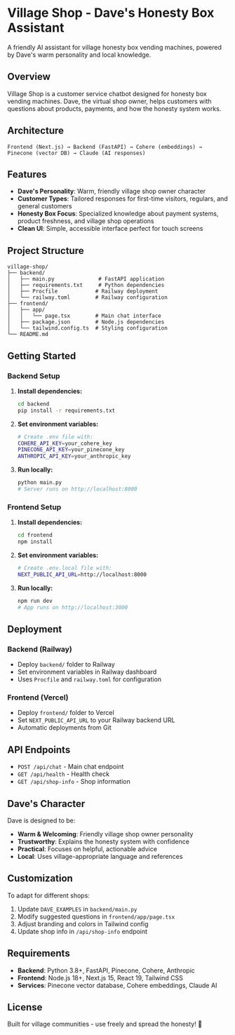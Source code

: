 # Village Shop - Dave's Honesty Box Assistant

A friendly AI assistant for village honesty box vending machines, powered by Dave's warm personality and local knowledge.

## Overview

Village Shop is a customer service chatbot designed for honesty box vending machines. Dave, the virtual shop owner, helps customers with questions about products, payments, and how the honesty system works.

## Architecture

```
Frontend (Next.js) → Backend (FastAPI) → Cohere (embeddings) → Pinecone (vector DB) → Claude (AI responses)
```

## Features

- **Dave's Personality**: Warm, friendly village shop owner character
- **Customer Types**: Tailored responses for first-time visitors, regulars, and general customers
- **Honesty Box Focus**: Specialized knowledge about payment systems, product freshness, and village shop operations
- **Clean UI**: Simple, accessible interface perfect for touch screens

## Project Structure

```
village-shop/
├── backend/
│   ├── main.py              # FastAPI application
│   ├── requirements.txt     # Python dependencies
│   ├── Procfile            # Railway deployment
│   └── railway.toml        # Railway configuration
├── frontend/
│   ├── app/
│   │   └── page.tsx        # Main chat interface
│   ├── package.json        # Node.js dependencies
│   └── tailwind.config.ts  # Styling configuration
└── README.md
```

## Getting Started

### Backend Setup

1. **Install dependencies:**
   ```bash
   cd backend
   pip install -r requirements.txt
   ```

2. **Set environment variables:**
   ```bash
   # Create .env file with:
   COHERE_API_KEY=your_cohere_key
   PINECONE_API_KEY=your_pinecone_key
   ANTHROPIC_API_KEY=your_anthropic_key
   ```

3. **Run locally:**
   ```bash
   python main.py
   # Server runs on http://localhost:8000
   ```

### Frontend Setup

1. **Install dependencies:**
   ```bash
   cd frontend
   npm install
   ```

2. **Set environment variables:**
   ```bash
   # Create .env.local file with:
   NEXT_PUBLIC_API_URL=http://localhost:8000
   ```

3. **Run locally:**
   ```bash
   npm run dev
   # App runs on http://localhost:3000
   ```

## Deployment

### Backend (Railway)
- Deploy `backend/` folder to Railway
- Set environment variables in Railway dashboard
- Uses `Procfile` and `railway.toml` for configuration

### Frontend (Vercel)
- Deploy `frontend/` folder to Vercel
- Set `NEXT_PUBLIC_API_URL` to your Railway backend URL
- Automatic deployments from Git

## API Endpoints

- `POST /api/chat` - Main chat endpoint
- `GET /api/health` - Health check
- `GET /api/shop-info` - Shop information

## Dave's Character

Dave is designed to be:
- **Warm & Welcoming**: Friendly village shop owner personality
- **Trustworthy**: Explains the honesty system with confidence
- **Practical**: Focuses on helpful, actionable advice
- **Local**: Uses village-appropriate language and references

## Customization

To adapt for different shops:
1. Update `DAVE_EXAMPLES` in `backend/main.py`
2. Modify suggested questions in `frontend/app/page.tsx`
3. Adjust branding and colors in Tailwind config
4. Update shop info in `/api/shop-info` endpoint

## Requirements

- **Backend**: Python 3.8+, FastAPI, Pinecone, Cohere, Anthropic
- **Frontend**: Node.js 18+, Next.js 15, React 19, Tailwind CSS
- **Services**: Pinecone vector database, Cohere embeddings, Claude AI

## License

Built for village communities - use freely and spread the honesty! 🏪